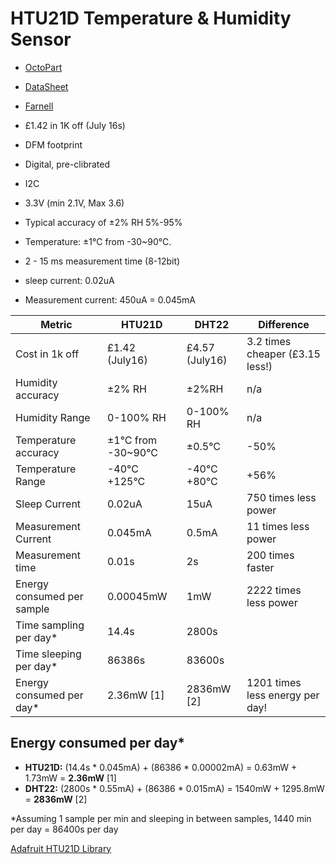 # HTU21D Temperature & Humidity Sensor

- [OctoPart](https://octopart.com/htu21d-measurement+specialties-30374934)
- [DataSheet](http://datasheet.octopart.com/HTU21D-Measurement-Specialites-datasheet-22149496.pdf)
- [Farnell](http://uk.farnell.com/measurement-specialties/htu21d/humidity-digital-3-rh-dfn-6/dp/2393536?CMP=GRHB-OCTOPART)

- £1.42 in 1K off (July 16s)
- DFM footprint
- Digital, pre-clibrated
- I2C
- 3.3V (min 2.1V, Max 3.6)
- Typical accuracy of ±2% RH 5%-95%
- Temperature:  ±1°C from -30~90°C.
- 2 - 15 ms measurement time (8-12bit)
- sleep current: 0.02uA
- Measurement current: 450uA = 0.045mA


| Metric              | HTU21D             | DHT22          | Difference|
| ------------- | ------------- | ------------- | ------------- |
| Cost in 1k off      | £1.42 (July16)     |  £4.57 (July16)    | 3.2 times cheaper (£3.15 less!) |
| Humidity accuracy   | ±2% RH             |  ±2%RH         | n/a |
| Humidity Range      | 0-100% RH          |  0-100% RH     | n/a|
| Temperature accuracy | ±1°C from -30~90°C |  ±0.5°C        | -50% |
| Temperature Range   | -40°C +125°C       |  -40°C +80°C   | +56% |
| Sleep Current       | 0.02uA             |  15uA          | 750 times less power |
| Measurement Current | 0.045mA            |  0.5mA         | 11 times less power |
| Measurement time    | 0.01s              |  2s            | 200 times faster |
| Energy consumed per sample | 0.00045mW   |  1mW           | 2222 times less power |
| Time sampling per day* |  14.4s          |  2800s         | |
| Time sleeping per day* | 86386s          |  83600s        | |
| Energy consumed per day* | 2.36mW [1]    |  2836mW [2]    | 1201 times less energy per day!  |


## Energy consumed per day*

- **HTU21D:** (14.4s * 0.045mA) + (86386 * 0.00002mA) = 0.63mW + 1.73mW = **2.36mW** [1]
- **DHT22:**  (2800s * 0.55mA) + (86386 * 0.015mA) = 1540mW + 1295.8mW = **2836mW**  [2]

\*Assuming 1 sample per min and sleeping in between samples, 1440 min per day = 86400s per day

[Adafruit HTU21D Library](https://github.com/adafruit/Adafruit_HTU21DF_Library)
